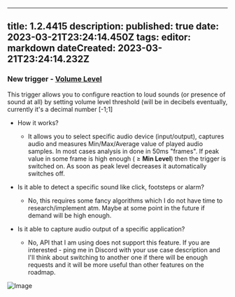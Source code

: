 
---
title: 1.2.4415
description: 
published: true
date: 2023-03-21T23:24:14.450Z
tags: 
editor: markdown
dateCreated: 2023-03-21T23:24:14.232Z
---		
		
### New trigger - [Volume Level](https://wiki.eyeauras.net/en/triggers/volume-level)

This trigger allows you to configure reaction to loud sounds (or presence of sound at all) by setting volume level threshold (will be in decibels eventually, currently it's a decimal number [-1;1]

- How it works?
  - It allows you to select specific audio device (input/output), captures audio and measures Min/Max/Average value of played audio samples. In most cases analysis in done in 50ms "frames". If peak value in some frame is high enough ( ≥ **Min Level**) then the trigger is switched on. As soon as peak level decreases it automatically switches off.

- Is it able to detect a specific sound like click, footsteps or alarm?  
  - No, this requires some fancy algorithms which I do not have time to research/implement atm. Maybe at some point in the future if demand will be high enough.

- Is it able to capture audio output of a specific application?
  - No, API that I am using does not support this feature. If you are interested - ping me in Discord with your use case description and I'll think about switching to another one if there will be enough requests and it will be more useful than other features on the roadmap.

![Image](https://i.imgur.com/KUdimzR.png)